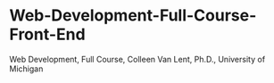 # Web-Development-Full-Course-Front-End

Web Development, Full Course, Colleen Van Lent, Ph.D., University of Michigan
